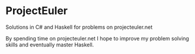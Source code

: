 ProjectEuler
============
Solutions in C# and Haskell for problems on projecteuler.net

By spending time on projecteuler.net I hope to improve my problem solving skills and eventually master Haskell.
